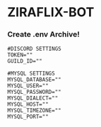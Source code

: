 # ZIRAFLIX-BOT


### Create .env Archive!
```text
#DISCORD SETTINGS
TOKEN=""
GUILD_ID=""

#MYSQL SETTINGS
MYSQL_DATABASE=""
MYSQL_USER=""
MYSQL_PASSWORD=""
MYSQL_DIALECT=""
MYSQL_HOST=""
MYSQL_TIMEZONE=""
MYSQL_PORT=""
```